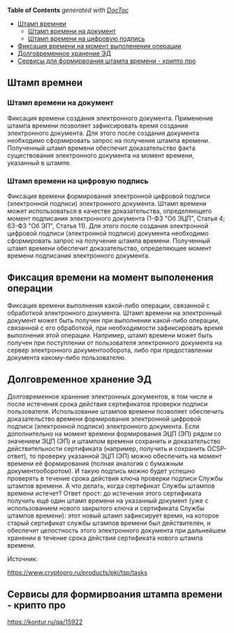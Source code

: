 <!-- START doctoc generated TOC please keep comment here to allow auto update -->
<!-- DON'T EDIT THIS SECTION, INSTEAD RE-RUN doctoc TO UPDATE -->
**Table of Contents**  *generated with [DocToc](https://github.com/thlorenz/doctoc)*

- [Штамп времнеи](#%D0%A8%D1%82%D0%B0%D0%BC%D0%BF-%D0%B2%D1%80%D0%B5%D0%BC%D0%BD%D0%B5%D0%B8)
    - [Штамп времени на документ](#%D0%A8%D1%82%D0%B0%D0%BC%D0%BF-%D0%B2%D1%80%D0%B5%D0%BC%D0%B5%D0%BD%D0%B8-%D0%BD%D0%B0-%D0%B4%D0%BE%D0%BA%D1%83%D0%BC%D0%B5%D0%BD%D1%82)
    - [Штамп времени на цифровую подпись](#%D0%A8%D1%82%D0%B0%D0%BC%D0%BF-%D0%B2%D1%80%D0%B5%D0%BC%D0%B5%D0%BD%D0%B8-%D0%BD%D0%B0-%D1%86%D0%B8%D1%84%D1%80%D0%BE%D0%B2%D1%83%D1%8E-%D0%BF%D0%BE%D0%B4%D0%BF%D0%B8%D1%81%D1%8C)
- [Фиксация времени  на  момент выполенения операции](#%D0%A4%D0%B8%D0%BA%D1%81%D0%B0%D1%86%D0%B8%D1%8F-%D0%B2%D1%80%D0%B5%D0%BC%D0%B5%D0%BD%D0%B8--%D0%BD%D0%B0--%D0%BC%D0%BE%D0%BC%D0%B5%D0%BD%D1%82-%D0%B2%D1%8B%D0%BF%D0%BE%D0%BB%D0%B5%D0%BD%D0%B5%D0%BD%D0%B8%D1%8F-%D0%BE%D0%BF%D0%B5%D1%80%D0%B0%D1%86%D0%B8%D0%B8)
- [Долговременное  хранение   ЭД](#%D0%94%D0%BE%D0%BB%D0%B3%D0%BE%D0%B2%D1%80%D0%B5%D0%BC%D0%B5%D0%BD%D0%BD%D0%BE%D0%B5--%D1%85%D1%80%D0%B0%D0%BD%D0%B5%D0%BD%D0%B8%D0%B5---%D0%AD%D0%94)
- [Сервисы для формирвоания   штампа времени - крипто про](#%D0%A1%D0%B5%D1%80%D0%B2%D0%B8%D1%81%D1%8B-%D0%B4%D0%BB%D1%8F-%D1%84%D0%BE%D1%80%D0%BC%D0%B8%D1%80%D0%B2%D0%BE%D0%B0%D0%BD%D0%B8%D1%8F---%D1%88%D1%82%D0%B0%D0%BC%D0%BF%D0%B0-%D0%B2%D1%80%D0%B5%D0%BC%D0%B5%D0%BD%D0%B8---%D0%BA%D1%80%D0%B8%D0%BF%D1%82%D0%BE-%D0%BF%D1%80%D0%BE)

<!-- END doctoc generated TOC please keep comment here to allow auto update -->

## Штамп времнеи 

###  Штамп времени на документ

Фиксация времени создания электронного документа. Применение штампа времени позволяет зафиксировать время создания электронного документа. Для этого после создания документа необходимо сформировать запрос на получение штампа времени. Полученный штамп времени обеспечит доказательство факта существования электронного документа на момент времени, указанный в штампе.

###  Штамп времени на цифровую подпись

Фиксация времени формирования электронной цифровой подписи (электронной подписи) электронного документа. Штамп времени может использоваться в качестве доказательства, определяющего момент подписания электронного документа (1-ФЗ "Об ЭЦП", Статья 4; 63-ФЗ "Об ЭП", Статья 11). Для этого после создания электронной цифровой подписи (электронной подписи) документа необходимо сформировать запрос на получение штампа времени. Полученный штамп времени обеспечит доказательство, определяющее момент времени подписания электронного документа.
## Фиксация времени  на  момент выполенения операции 

Фиксация времени выполнения какой-либо операции, связанной с обработкой электронного документа. Штамп времени на электронный документ может быть получен при выполнении какой-либо операции, связанной с его обработкой, при необходимости зафиксировать время выполнения этой операции. Например, штамп времени может быть получен при поступлении от пользователя электронного документа на сервер электронного документооборота, либо при предоставлении документа какому-либо пользователю.

## Долговременное  хранение   ЭД
Долговременное хранение электронных документов, в том числе и после истечения срока действия сертификатов проверки подписи пользователя. Использование штампов времени позволяет обеспечить доказательство времени формирования электронной цифровой подписи (электронной подписи) электронного документа. Если дополнительно на момент времени формирования ЭЦП (ЭП) рядом со значением ЭЦП (ЭП) и штампом времени сохранить и доказательство действительности сертификата (например, получить и сохранить OCSP-ответ), то проверку указанной ЭЦП (ЭП) можно обеспечить на момент времени её формирования (полная аналогия с бумажным документооборотом). И такую подпись можно будет успешно проверять в течение срока действия ключа проверки подписи Службы штампов времени. А что делать, когда сертификат Службы штампов времени истечет? Ответ прост: до истечения этого сертификата получить ещё один штамп времени на указанный документ (уже с использованием нового закрытого ключа и сертификата Службы штампов времени): этот новый штамп зафиксирует время, на которое старый сертификат службы штампов времени был действителен, и обеспечит целостность этого электронного документа при дальнейшем хранении в течение срока действия сертификата нового штампа времени.



Источник: 

https://www.cryptopro.ru/products/pki/tsp/tasks

## Сервисы для формирвоания   штампа времени - крипто про 

https://kontur.ru/qa/15922